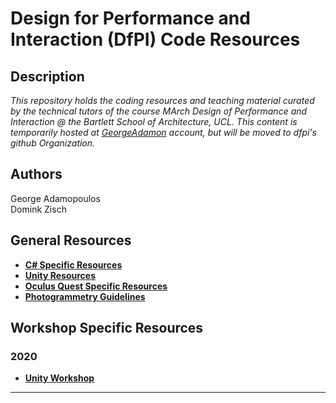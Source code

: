 Design for Performance and Interaction (DfPI) Code Resources
===

Description
---
_This repository holds the coding resources and teaching material curated by the technical tutors of the course MArch Design of Performance and Interaction @ the Bartlett School of Architecture, UCL. This content is temporarily hosted at [GeorgeAdamon](https://github.com/GeorgeAdamon) account, but will be moved to dfpi's github Organization._

Authors
---
George Adamopoulos  
Domink Zisch

General Resources
---
* [**C# Specific Resources**](https://github.com/GeorgeAdamon/dfpi/blob/master/general/C%23%20Resources.md#c-programming-basics)
* [**Unity Resources**](https://github.com/GeorgeAdamon/dfpi/blob/master/general/Unity_Resources.md)
* [**Oculus Quest Specific Resources**](https://github.com/GeorgeAdamon/dfpi/blob/master/general/Oculus_Quest_Resources.md)
* [**Photogrammetry Guidelines**]()

Workshop Specific Resources
---
### 2020
* [**Unity Workshop**](https://github.com/GeorgeAdamon/dfpi/tree/master/workshops/unity)

---
